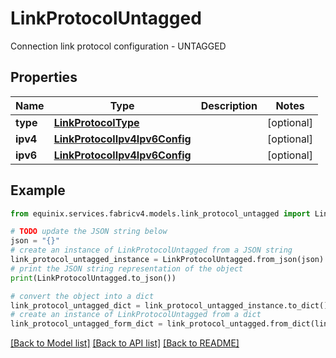 # LinkProtocolUntagged

Connection link protocol configuration - UNTAGGED

## Properties

Name | Type | Description | Notes
------------ | ------------- | ------------- | -------------
**type** | [**LinkProtocolType**](LinkProtocolType.md) |  | [optional] 
**ipv4** | [**LinkProtocolIpv4Ipv6Config**](LinkProtocolIpv4Ipv6Config.md) |  | [optional] 
**ipv6** | [**LinkProtocolIpv4Ipv6Config**](LinkProtocolIpv4Ipv6Config.md) |  | [optional] 

## Example

```python
from equinix.services.fabricv4.models.link_protocol_untagged import LinkProtocolUntagged

# TODO update the JSON string below
json = "{}"
# create an instance of LinkProtocolUntagged from a JSON string
link_protocol_untagged_instance = LinkProtocolUntagged.from_json(json)
# print the JSON string representation of the object
print(LinkProtocolUntagged.to_json())

# convert the object into a dict
link_protocol_untagged_dict = link_protocol_untagged_instance.to_dict()
# create an instance of LinkProtocolUntagged from a dict
link_protocol_untagged_form_dict = link_protocol_untagged.from_dict(link_protocol_untagged_dict)
```
[[Back to Model list]](../README.md#documentation-for-models) [[Back to API list]](../README.md#documentation-for-api-endpoints) [[Back to README]](../README.md)


